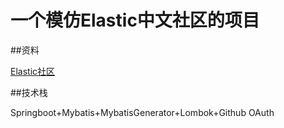# 一个模仿Elastic中文社区的项目

##资料

[Elastic社区](https://elasticsearch.cn/)


##技术栈 

Springboot+Mybatis+MybatisGenerator+Lombok+Github OAuth  


